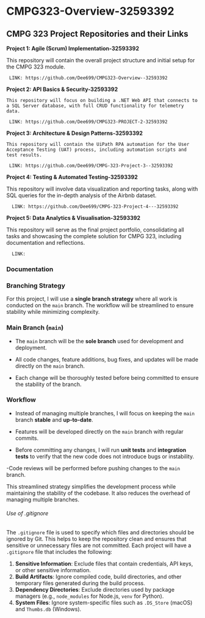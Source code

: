# CMPG323-Overview-32593392
## CMPG 323 Project Repositories and their Links
**Project 1: Agile (Scrum) Implementation-32593392**

   This repository will contain the overall project structure and initial setup for the CMPG 323 module.
     
     LINK: https://github.com/Dee699/CMPG323-Overview--32593392
     

**Project 2: API Basics & Security-32593392**

    This repository will focus on building a .NET Web API that connects to a SQL Server database, with full CRUD functionality for telemetry data.
    
     LINK: https://github.com/Dee699/CMPG323-PROJECT-2-32593392
     
     
**Project 3: Architecture & Design Patterns-32593392**

    This repository will contain the UiPath RPA automation for the User Acceptance Testing (UAT) process, including automation scripts and test results.
    
     LINK: https://github.com/Dee699/CMPG-323-Project-3--32593392
     
     
**Project 4: Testing & Automated Testing-32593392**

  This repository will involve data visualization and reporting tasks, along with SQL queries for the in-depth analysis of the Airbnb dataset.

      LINK: https://github.com/Dee699/CMPG-323-Project-4---32593392
      

**Project 5: Data Analytics & Visualisation-32593392**

  This repository will serve as the final project portfolio, consolidating all tasks and showcasing the complete solution for CMPG 323, including documentation and reflections.

      LINK:
     
### Documentation

### **Branching Strategy**

For this project, I will use a **single branch strategy** where all work is conducted on the `main` branch. The workflow will be streamlined to ensure stability while minimizing complexity.

### **Main Branch (`main`)**

- The `main` branch will be the **sole branch** used for development and deployment.
 
- All code changes, feature additions, bug fixes, and updates will be made directly on the `main` branch.

- Each change will be thoroughly tested before being committed to ensure the stability of the branch.
  
### **Workflow**

- Instead of managing multiple branches, I will focus on keeping the `main` branch **stable** and **up-to-date**.

- Features will be developed directly on the `main` branch with regular commits.

- Before committing any changes, I will run **unit tests** and **integration tests** to verify that the new code does not introduce bugs or instability.

 -Code reviews will be performed before pushing changes to the `main` branch.

This streamlined strategy simplifies the development process while maintaining the stability of the codebase. It also reduces the overhead of managing multiple branches.


###### Use of .gitignore

The `.gitignore` file is used to specify which files and directories should be ignored by Git. This helps to keep the repository clean and ensures that sensitive or unnecessary files are not committed. Each project will have a `.gitignore` file that includes the following:

1. **Sensitive Information**: Exclude files that contain credentials, API keys, or other sensitive information.
2. **Build Artifacts**: Ignore compiled code, build directories, and other temporary files generated during the build process.
3. **Dependency Directories**: Exclude directories used by package managers (e.g., `node_modules` for Node.js, `venv` for Python).
4. **System Files**: Ignore system-specific files such as `.DS_Store` (macOS) and `Thumbs.db` (Windows).


